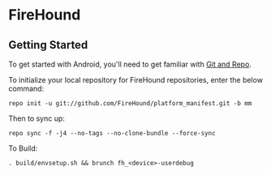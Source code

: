 FireHound
===========

Getting Started
---------------

To get started with Android, you'll need to get
familiar with [Git and Repo](http://source.android.com/source/using-repo.html).

To initialize your local repository for FireHound repositories, enter the below command:

    repo init -u git://github.com/FireHound/platform_manifest.git -b mm

Then to sync up:

    repo sync -f -j4 --no-tags --no-clone-bundle --force-sync
    
To Build:

    . build/envsetup.sh && brunch fh_<device>-userdebug
